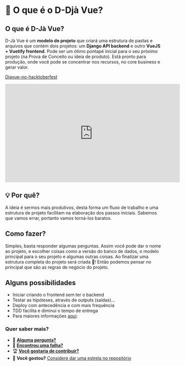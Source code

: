 # 🤔 O que é o D-Djà Vue?

## O que é D-Jà Vue?

D-Jà Vue é um **modelo de projeto** que criará uma estrutura de pastas e arquivos que contém dois projetos: um  **Django API backend** e outro **VueJS + Vuetify frontend**.
Pode ser um ótimo pontapé inicial para o seu próximo projeto (na Prova de Conceito ou ideia de produto).
Está pronto para produção, onde você pode se concentrar nos recursos, no core business e gerar valor.


[Djavue-no-hacktoberfest](https://github.com/evolutio/djavue3/issues)
<iframe width="560" height="315" src="https://www.youtube.com/embed/zO8M7f7L1fQ?si=TzkR3LYlnFBPE0CE&amp;start=52" title="YouTube video player" frameborder="0" allow="accelerometer; autoplay; clipboard-write; encrypted-media; gyroscope; picture-in-picture; web-share" referrerpolicy="strict-origin-when-cross-origin" allowfullscreen></iframe>

## 💡 Por quê?

A ideia é sermos mais produtivos, desta forma um fluxo de trabalho e uma estrutura de projeto 
facilitam na elaboração dos passos iniciais. Sabemos que vamos errar, portanto vamos torná-los baratos.

## Como fazer?

Simples, basta responder algumas perguntas. Assim você pode dar o nome ao projeto, e escolher coisas como a versão do banco de dados, o modelo principal para o seu projeto e algumas outras coisas. Ao finalizar uma estrutura completa do projeto será criada 📂! 
Então podemos pensar no principal que são as regras de negócio do projeto.

## Alguns possibilidades

- Iniciar criando o frontend sem ter o backend
- Testar as hipóteses, através de outputs (saídas)... 
- Deploy com antecedência e com mais frequência
- TDD facilita e diminui o tempo de entrega
- Para maiores informações [aqui](https://github.com/evolutio/djavue#contributing):

### Quer saber mais?

- 💬 [**Alguma pergunta?**](https://github.com/evolutio/djavue3/discussions)
- 🐞 [**Encontrou uma falha?**](https://github.com/evolutio/djavue3/issues)
- 🏆 [**Você gostaria de contribuir?**](https://github.com/evolutio/djavue3/issues)
- 🌟 **Você gostou?** [Considere dar uma estrela no repositório](https://github.com/evolutio/djavue3)

